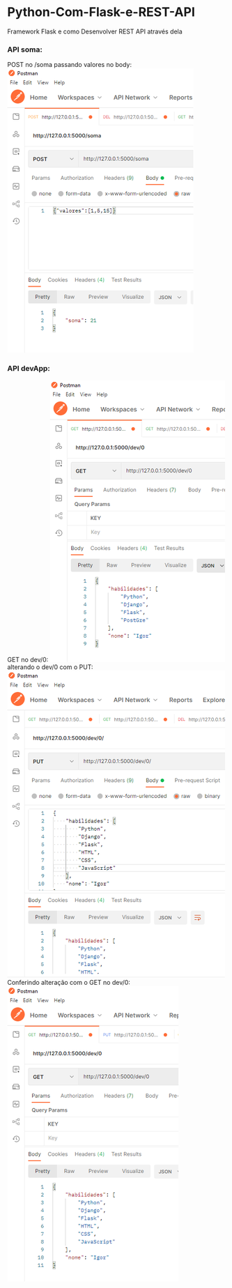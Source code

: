 # Python-Com-Flask-e-REST-API
Framework Flask e como Desenvolver REST API através dela

### API soma:
POST no /soma passando valores no body:
![img_4.png](img_4.png)

### API devApp:
GET no dev/0:
![img_1.png](img_1.png)
alterando o dev/0 com o PUT:
![img_2.png](img_2.png)
Conferindo alteração com o GET no dev/0:
![img_3.png](img_3.png)
